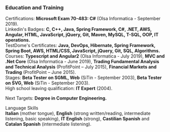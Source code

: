 ### Education and Training
Certifications: **Microsoft Exam 70-483: C#** (Olsa Informatica - September 2019).  
Linkedin's Badges: **C, C++, Java, Spring Framework, C#, .NET, AWS, Angular, HTML, JavaScript, jQuery, Git, Maven, MySQL, T-SQL, OOP, IT operations.**  
TestDome's Certificates: **Java, DevOps, Hibernate, Spring Framework, Spring Boot, AWS, HTML/CSS, JavaScript, jQuery, Git, SQL, Algorithms.**  
Courses: **Typescript and Angular2** (Olsa Informatica - July 2019), **MVC and .Net Core** (Olsa Informatica - June 2019), **Trading Fundamental Analysis and Technical Analysis** (ProfitPoint – July 2015), **Financial Markets and Trading** (ProfitPoint – June 2015).  
Stages: **Beta Tester on SGML, Web** (SiTin - September 2003), **Beta Tester on SVG, Web** (SiTin - September 2003).  
High school leaving qualification: **IT Expert** (2004).

Next Targets: **Degree in Computer Engineering.**

Language Skills  
**Italian** (mother tongue), **English** (strong written/reading, intermediate listening, basic speaking), **IT English** (strong), **Castilian Spanish** and **Catalan Spanish** (intermediate listening).
